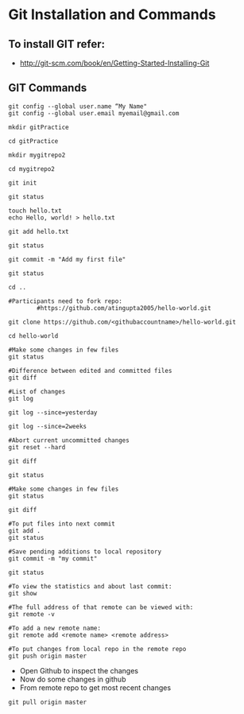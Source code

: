 ﻿# Git Installation and Commands

## To install GIT refer:
   - http://git-scm.com/book/en/Getting-Started-Installing-Git


## GIT Commands
```
git config --global user.name “My Name"
git config --global user.email myemail@gmail.com
```

```
mkdir gitPractice
```

```
cd gitPractice
```

```
mkdir mygitrepo2
```

```
cd mygitrepo2
```

```
git init
```

```
git status
```

```
touch hello.txt
echo Hello, world! > hello.txt
```

```
git add hello.txt
```

```
git status
```

```
git commit -m "Add my first file"
```

```
git status
```

```
cd ..
```


```
#Participants need to fork repo:
        #https://github.com/atingupta2005/hello-world.git
```

```
git clone https://github.com/<githubaccountname>/hello-world.git
```

```
cd hello-world
```

```
#Make some changes in few files
git status
```

```
#Difference between edited and committed files
git diff
```

```
#List of changes
git log
```

```
git log --since=yesterday
```

```
git log --since=2weeks
```


```
#Abort current uncommitted changes
git reset --hard
```

```
git diff
```

```
git status
```

```
#Make some changes in few files
git status
```

```
git diff
```


```
#To put files into next commit
git add .
git status
```

```
#Save pending additions to local repository
git commit -m "my commit"
```

```
git status
```

```
#To view the statistics and about last commit:
git show
```


```
#The full address of that remote can be viewed with:
git remote -v
```

```
#To add a new remote name:
git remote add <remote name> <remote address>
```

```
#To put changes from local repo in the remote repo
git push origin master
```

- Open Github to inspect the changes
- Now do some changes in github
- From remote repo to get most recent changes

```
git pull origin master
```
